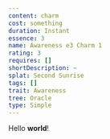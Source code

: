 ```yaml
---
content: charm
cost: something
duration: Instant
essence: 3
name: Awareness e3 Charm 1
rating: 3
requires: []
shortDescription: ~
splat: Second Sunrise
tags: []
trait: Awareness
tree: Oracle
type: Simple
---
```


Hello **world**!
